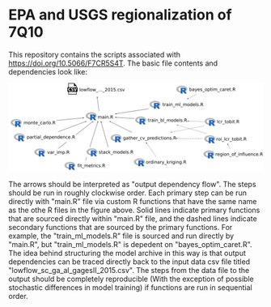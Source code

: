 # EPA and USGS regionalization of 7Q10
This repository contains the scripts associated with https://doi.org/10.5066/F7CR5S4T. The basic file contents and dependencies look like:

![Overview of relationship between scripts in the "scripts" folder](https://github.com/scworland-usgs/epa-7q10-ml/blob/master/figures/epa_7q10_ml_scripts.png?raw=true)

 The arrows should be interpreted as "output dependency flow". The steps should be run in roughly clockwise order. Each primary step can be run directly with "main.R" file via custom R functions that have the same name as the othe R files in the figure above. Solid lines indicate primary functions that are sourced directly within "main.R" file, and the dashed lines indicate secondary functions that are sourced by the primary functions. For example, the "train_ml_models.R" file is sourced and run directly by "main.R", but "train_ml_models.R" is depedent on "bayes_optim_caret.R". The idea behind structuring the model archive in this way is that output dependencies can be traced directly back to the input data csv file titled "lowflow_sc_ga_al_gagesII_2015.csv". The steps from the data file to the output should be completely reproducible (With the exception of possible stochastic differences in model training) if functions are run in sequential order.
